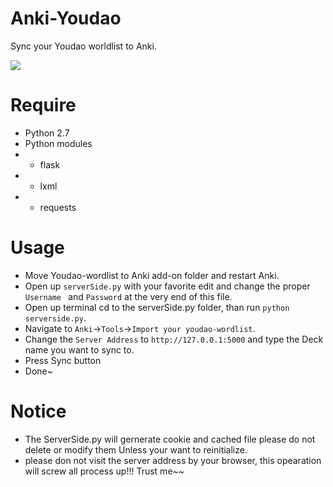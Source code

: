 # Anki-Youdao
Sync your Youdao worldlist to Anki.

![](http://i.imgur.com/M2tfvf0.jpg)
# Require
* Python 2.7
* Python modules
* * flask
* * lxml
* * requests

# Usage
* Move Youdao-wordlist to Anki add-on folder and restart Anki.
* Open up ```serverSide.py``` with your favorite edit and change the proper ```Username ``` and ```Password``` at the very end of this file.
* Open up terminal cd to the serverSide.py folder, than run ```python serverside.py```.
* Navigate to ```Anki```->```Tools```->```Import your youdao-wordlist```.
* Change the ```Server Address``` to ```http://127.0.0.1:5000``` and type the Deck name you want to sync to.
* Press Sync button
* Done~  


# Notice
* The ServerSide.py will gernerate cookie and cached file please do not delete or modify them Unless your want to reinitialize.  
* please don not visit the server address by your browser, this opearation will screw all process up!!! Trust me~~
